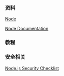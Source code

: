 ### 资料
[Node](https://nodejs.org/)

[Node Documentation](https://nodejs.org/api/documentation.html)

### 教程

### 安全相关

[Node.js Security Checklist](https://blog.risingstack.com/node-js-security-checklist/)

